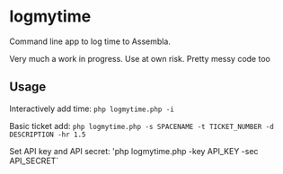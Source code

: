 # logmytime
Command line app to log time to Assembla.

Very much a work in progress. Use at own risk. Pretty messy code too

## Usage

Interactively add time:
`php logmytime.php -i`

Basic ticket add:
`php logmytime.php -s SPACENAME -t TICKET_NUMBER -d DESCRIPTION -hr 1.5`

Set API key and API secret:
'php logmytime.php -key API_KEY -sec API_SECRET`
